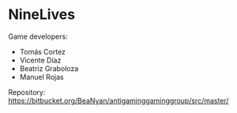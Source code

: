 # NineLives #
Game developers:
- Tomás Cortez
- Vicente Díaz
- Beatriz Graboloza
- Manuel Rojas

Repository:
https://bitbucket.org/BeaNyan/antigaminggaminggroup/src/master/
